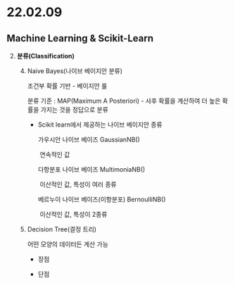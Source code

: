 # 22.02.09

## Machine Learning & Scikit-Learn

2. **분류(Classification)**

   4. Naive Bayes(나이브 베이지안 분류)

      조건부 확률 기반 - 베이지안 룰

      분류 기준 : MAP(Maximum A Posteriori) - 사후 확률을 계산하여 더 높은 확률을 가지는 것을 정답으로 분류

      - Scikit learn에서 제공하는 나이브 베이지안 종류

        가우시안 나이브 베이즈  GaussianNB()

        ​	연속적인 값

        다항분포 나이브 베이즈 MultimoniaNB()

        ​	이산적인 값, 특성이 여러 종류

        베르누이 나이브 베이즈(이항분포) BernoulliNB()

        ​	이산적인 값, 특성이 2종류

   5. Decision Tree(결정 트리)

      어떤 모양의 데이터든 계산 가능

      - 장점

        

      - 단점

